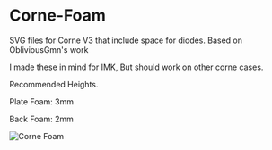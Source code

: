 # Corne-Foam
SVG files for Corne V3 that include space for diodes. Based on ObliviousGmn's 
work

I made these in mind for IMK, But should work on other corne cases. 

Recommended Heights. 

Plate Foam: 3mm 

Back Foam: 2mm

![Corne Foam](https://user-images.githubusercontent.com/3604950/115716475-37da7000-a347-11eb-9054-40b5cce35baf.png)
